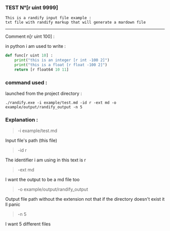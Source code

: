 ### TEST N°[r uint 9999]

    This is a randify input file example :
    txt file with randify markup that will generate a mardown file
---

Comment n[r uint 100] :

in python i am used to write :

```py
def func[r uint 10] :
    print("this is an integer [r int -100 2]")
    print("this is a float [r float -100 2]")
    return [r float64 10 11]
```


### command used :

launched from the project directory :

`./randify.exe -i example/test.md -id r -ext md -o example/output/randify_output -n 5`

### Explanation :

> -i example/test.md

Input file's path (this file)

> -id r
    
The identifier i am using in this text is r

> -ext md

I want the output to be a md file too

> -o example/output/randify_output

Output file path without the extension not that if the directory doesn't exist it ll panic

> -n 5

I want 5 different files
